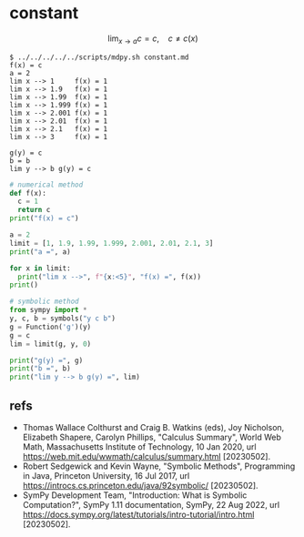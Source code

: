 # constant
$$\tag{1}
\lim_{x \to a} c = c, \ \ \ \ c \ne c(x)
$$


```shell
$ ../../../../../scripts/mdpy.sh constant.md
f(x) = c
a = 2
lim x --> 1     f(x) = 1
lim x --> 1.9   f(x) = 1
lim x --> 1.99  f(x) = 1
lim x --> 1.999 f(x) = 1
lim x --> 2.001 f(x) = 1
lim x --> 2.01  f(x) = 1
lim x --> 2.1   f(x) = 1
lim x --> 3     f(x) = 1

g(y) = c
b = b
lim y --> b g(y) = c
```


```python
# numerical method
def f(x):
  c = 1
  return c
print("f(x) = c")

a = 2
limit = [1, 1.9, 1.99, 1.999, 2.001, 2.01, 2.1, 3]
print("a =", a)

for x in limit:
  print("lim x -->", f"{x:<5}", "f(x) =", f(x))
print()

# symbolic method
from sympy import *
y, c, b = symbols("y c b")
g = Function('g')(y)
g = c
lim = limit(g, y, 0)

print("g(y) =", g)
print("b =", b)
print("lim y --> b g(y) =", lim)
```


## refs
+ Thomas Wallace Colthurst and Craig B. Watkins (eds), Joy Nicholson, Elizabeth Shapere, Carolyn Phillips, "Calculus Summary", World Web Math, Massachusetts Institute of Technology, 10 Jan 2020, url https://web.mit.edu/wwmath/calculus/summary.html [20230502].
+ Robert Sedgewick and Kevin Wayne, "Symbolic Methods", Programming in Java, Princeton University, 16 Jul 2017, url https://introcs.cs.princeton.edu/java/92symbolic/ [20230502].
+ SymPy Development Team, "Introduction: What is Symbolic Computation?", SymPy 1.11 documentation, SymPy, 22 Aug 2022, url https://docs.sympy.org/latest/tutorials/intro-tutorial/intro.html [20230502].

